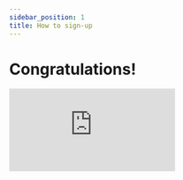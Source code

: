 ```yaml
---
sidebar_position: 1
title: How to sign-up
---
```


# Congratulations!

<div style={{ position: 'relative', boxSizing: 'content-box', maxHeight: '80vh', width: '100%', aspectRatio: '1.8216318785578747', padding: '40px 0' }}>
  <iframe src="https://app.supademo.com/embed/cmcosfrjd30u416b6a938s3mm?embed_v=2" loading="lazy" title="Ignite Market Wallet Sign Up" allow="clipboard-write" frameborder="0" webkitallowfullscreen="true" mozallowfullscreen="true" allowfullscreen style={{ position: 'absolute', top: 0, left: 0, width: '100%', height: '100%' }}>
  </iframe>
</div>

